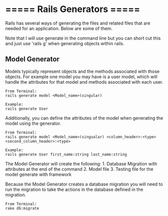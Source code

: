 # ===== Rails Generators =====

Rails has several ways of generating the files and related files that are needed for an application.  Below are some of them.

Note that I will use generate in the command line but you can short cut this and just use 'rails g' when generating objects within rails.

## Model Generator
Models typically represent objects and the methods associated with those objects.  For example one model you may have is a user model, which will handle the attributes for that model and methods associated with each user. 

    From Terminal:
    rails generate model <Model_name>(singular)
    
    Example:
    rails generate User
    
Additionally, you can define the attributes of the model when generating the model using the generator.

    From Terminal: 
    rails generate model <Model_name>(singualar) <column_header>:<type> <second_column_header>:<type>
    
    Example: 
    rails generate User first_name:string last_name:string
    
The Model Generator will create the following:
    1. Database Migration with attributes at the end of the command
    2. Model file
    3. Testing file for the model generate with framework
    
Because the Model Generator creates a database migration you will need to run the migration to take the actions in the database defined in the migration.

    From Terminal:
    rake db:migrate
    
